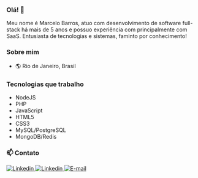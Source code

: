 ### Olá! 👋

Meu nome é Marcelo Barros, atuo com desenvolvimento de software full-stack há mais de 5 anos e possuo experiência com principalmente com SaaS. Entusiasta de tecnologias e sistemas, 
faminto por conhecimento!

### Sobre mim
- :earth_americas: Rio de Janeiro, Brasil
<!-- - :man: 21 anos -->

### Tecnologias que trabalho
- NodeJS
- PHP
- JavaScript
- HTML5
- CSS3
- MySQL/PostgreSQL
- MongoDB/Redis

### 📫 Contato
<a target="_blank" href="https://linkedin.com/in/mhbarros">
<img src="https://img.icons8.com/color/48/000000/linkedin-circled.png" alt="Linkedin"/>
</a>
<a target="_blank" href="https://t.me/mhbarros">
<img src="https://img.icons8.com/color/48/000000/telegram-app.png" alt="Linkedin"/>
</a>
<a href="mailto:mhbarros99@gmail.com">
<img src="https://img.icons8.com/bubbles/48/000000/gmail.png" alt="E-mail"/>
</a>

<!--

Here are some ideas to get you started:

- 🔭 I’m currently working on ...
- 🌱 I’m currently learning ...
- 👯 I’m looking to collaborate on ...
- 🤔 I’m looking for help with ...
- 💬 Ask me about ...
- 📫 How to reach me: ...
- 😄 Pronouns: ...
- ⚡ Fun fact: ...
-->
